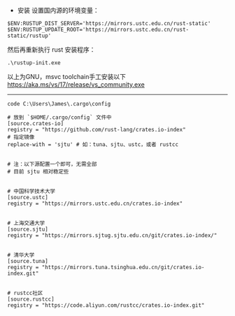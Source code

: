 - 安装
设置国内源的环境变量：
```
$ENV:RUSTUP_DIST_SERVER='https://mirrors.ustc.edu.cn/rust-static' 
$ENV:RUSTUP_UPDATE_ROOT='https://mirrors.ustc.edu.cn/rust-static/rustup'
```
然后再重新执行 rust 安装程序：
```
.\rustup-init.exe
```
以上为GNU，msvc toolchain手工安装以下
https://aka.ms/vs/17/release/vs_community.exe

--- 
```
code C:\Users\James\.cargo\config
```

```
# 放到 `$HOME/.cargo/config` 文件中
[source.crates-io]
registry = "https://github.com/rust-lang/crates.io-index"
# 指定镜像
replace-with = 'sjtu' # 如：tuna、sjtu、ustc，或者 rustcc


# 注：以下源配置一个即可，无需全部
# 目前 sjtu 相对稳定些


# 中国科学技术大学
[source.ustc]
registry = "https://mirrors.ustc.edu.cn/crates.io-index"


# 上海交通大学
[source.sjtu]
registry = "https://mirrors.sjtug.sjtu.edu.cn/git/crates.io-index/"


# 清华大学
[source.tuna]
registry = "https://mirrors.tuna.tsinghua.edu.cn/git/crates.io-index.git"


# rustcc社区
[source.rustcc]
registry = "https://code.aliyun.com/rustcc/crates.io-index.git"
```
